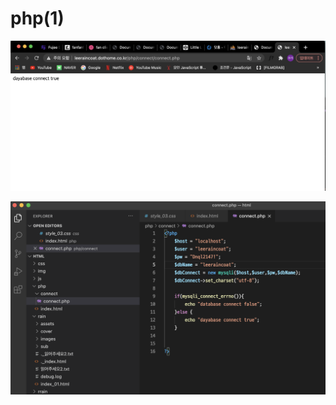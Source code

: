 # php\(1\)

![](../.gitbook/assets/2021-03-14-1.51.56.png)

![](../.gitbook/assets/2021-03-14-1.52.03.png)



